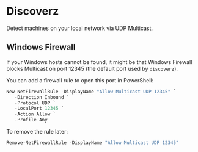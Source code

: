 # Discoverz

Detect machines on your local network via UDP Multicast.

## Windows Firewall

If your Windows hosts cannot be found, it might be that Windows Firewall
blocks Multicast on port 12345 (the default port used by `discoverz`).

You can add a firewall rule to open this port in PowerShell:

```powershell
New-NetFirewallRule -DisplayName "Allow Multicast UDP 12345" `
   -Direction Inbound `
   -Protocol UDP `
   -LocalPort 12345 `
   -Action Allow `
   -Profile Any
```

To remove the rule later:

```powershell
Remove-NetFirewallRule -DisplayName "Allow Multicast UDP 12345"
```
